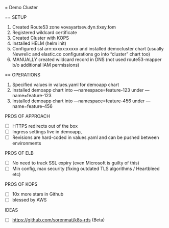 = Demo Cluster

== SETUP
1. Created Route53 zone vovayartsev.dyn.tixey.fom
2. Registered wildcard certificate
3. Created Cluster with KOPS
4. Installed HELM (helm init)
5. Configured ssl arn:xxxxx:xxxxx and installed democluster chart (usually Newrelic and elastic.co configurations go into “cluster” chart too)
6. MANUALLY created wildcard record in DNS (not used route53-mapper b/o additional IAM permissions)

== OPERATIONS
1. Specified values in values.yaml for demoapp chart
2. Installed demoapp chart into —namespace=feature-123 under —name=feature-123
3. Installed demoapp chart into —namespace=feature-456 under —name=feature-456


PROS OF APPROACH
- [ ] HTTPS redirects out of the box
- [ ] Ingress settings live in demoapp,
- [ ] Revisions are hard-coded in values.yaml and can be pushed between environments

PROS OF ELB
- [ ] No need to track SSL expiry (even Microsoft is guilty of this)
- [ ] Min config, max security (fixing outdated TLS algorithms / Heartbleed etc)

PROS OF KOPS
- [ ] 10x more stars in Github
- [ ] blessed by AWS

IDEAS
- [ ] https://github.com/sorenmat/k8s-rds (Beta)
